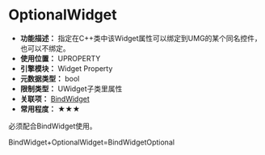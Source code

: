 ﻿# OptionalWidget

- **功能描述：** 指定在C++类中该Widget属性可以绑定到UMG的某个同名控件，也可以不绑定。
- **使用位置：** UPROPERTY
- **引擎模块：** Widget Property
- **元数据类型：** bool
- **限制类型：** UWidget子类里属性
- **关联项：** [BindWidget](BindWidget/BindWidget.md)
- **常用程度：** ★★★

必须配合BindWidget使用。

BindWidget+OptionalWidget=BindWidgetOptional
